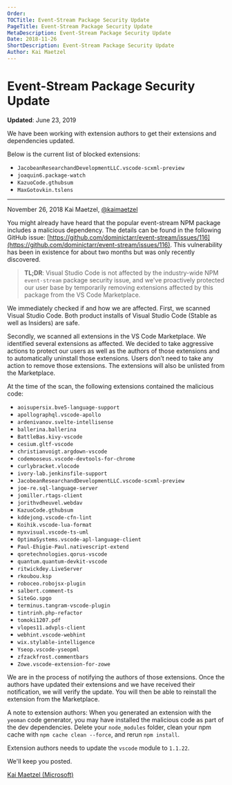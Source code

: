 ```yaml
---
Order:
TOCTitle: Event-Stream Package Security Update
PageTitle: Event-Stream Package Security Update
MetaDescription: Event-Stream Package Security Update
Date: 2018-11-26
ShortDescription: Event-Stream Package Security Update
Author: Kai Maetzel
---
```


# Event-Stream Package Security Update

**Updated**: June 23, 2019

We have been working with extension authors to get their extensions and
dependencies updated.

Below is the current list of blocked extensions:

-   `JacobeanResearchandDevelopmentLLC.vscode-scxml-preview`
-   `joaquin6.package-watch`
-   `KazuoCode.gthubsum`
-   `MaxGotovkin.tslens`

---

November 26, 2018 Kai Maetzel, [@kaimaetzel](https://twitter.com/kaimaetzel)

You might already have heard that the popular event-stream NPM package includes
a malicious dependency. The details can be found in the following GitHub issue:
[https://github.com/dominictarr/event-stream/issues/116](https://github.com/dominictarr/event-stream/issues/116).
This vulnerability has been in existence for about two months but was only
recently discovered.

> **TL;DR**: Visual Studio Code is not affected by the industry-wide NPM
> `event-stream` package security issue, and we've proactively protected our
> user base by temporarily removing extensions affected by this package from the
> VS Code Marketplace.

We immediately checked if and how we are affected. First, we scanned Visual
Studio Code. Both product installs of Visual Studio Code (Stable as well as
Insiders) are safe.

Secondly, we scanned all extensions in the VS Code Marketplace. We identified
several extensions as affected. We decided to take aggressive actions to protect
our users as well as the authors of those extensions and to automatically
uninstall those extensions. Users don’t need to take any action to remove those
extensions. The extensions will also be unlisted from the Marketplace.

At the time of the scan, the following extensions contained the malicious code:

-   `aoisupersix.bve5-language-support`
-   `apollographql.vscode-apollo`
-   `ardenivanov.svelte-intellisense`
-   `ballerina.ballerina`
-   `BattleBas.kivy-vscode`
-   `cesium.gltf-vscode`
-   `christianvoigt.argdown-vscode`
-   `codemooseus.vscode-devtools-for-chrome`
-   `curlybracket.vlocode`
-   `ivory-lab.jenkinsfile-support`
-   `JacobeanResearchandDevelopmentLLC.vscode-scxml-preview`
-   `joe-re.sql-language-server`
-   `jomiller.rtags-client`
-   `jorithvdheuvel.webdav`
-   `KazuoCode.gthubsum`
-   `kddejong.vscode-cfn-lint`
-   `Koihik.vscode-lua-format`
-   `myxvisual.vscode-ts-uml`
-   `OptimaSystems.vscode-apl-language-client`
-   `Paul-Ehigie-Paul.nativescript-extend`
-   `qoretechnologies.qorus-vscode`
-   `quantum.quantum-devkit-vscode`
-   `ritwickdey.LiveServer`
-   `rkoubou.ksp`
-   `roboceo.robojsx-plugin`
-   `salbert.comment-ts`
-   `SiteGo.spgo`
-   `terminus.tangram-vscode-plugin`
-   `tintrinh.php-refactor`
-   `tomoki1207.pdf`
-   `vlopes11.advpls-client`
-   `webhint.vscode-webhint`
-   `wix.stylable-intelligence`
-   `Yseop.vscode-yseopml`
-   `zfzackfrost.commentbars`
-   `Zowe.vscode-extension-for-zowe`

We are in the process of notifying the authors of those extensions. Once the
authors have updated their extensions and we have received their notification,
we will verify the update. You will then be able to reinstall the extension from
the Marketplace.

A note to extension authors: When you generated an extension with the `yeoman`
code generator, you may have installed the malicious code as part of the dev
dependencies. Delete your `node_modules` folder, clean your npm cache with
`npm cache clean --force`, and rerun `npm install`.

Extension authors needs to update the `vscode` module to `1.1.22`.

We'll keep you posted.

[Kai Maetzel (Microsoft)](https://twitter.com/kaimaetzel)
